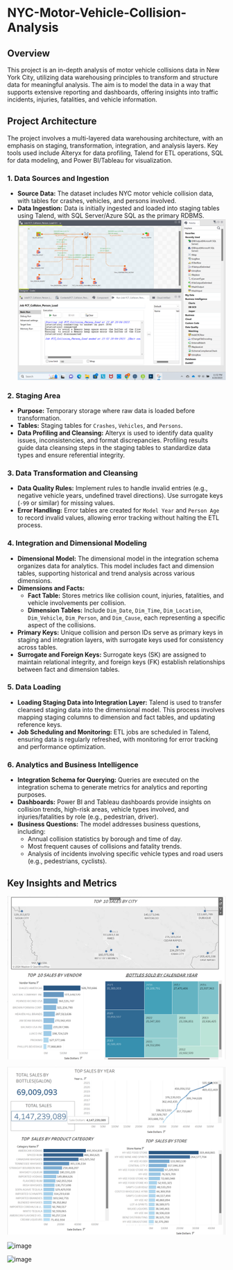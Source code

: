 # NYC-Motor-Vehicle-Collision-Analysis

## Overview

This project is an in-depth analysis of motor vehicle collisions data in New York City, utilizing data warehousing principles to transform and structure data for meaningful analysis. The aim is to model the data in a way that supports extensive reporting and dashboards, offering insights into traffic incidents, injuries, fatalities, and vehicle information.

## Project Architecture

The project involves a multi-layered data warehousing architecture, with an emphasis on staging, transformation, integration, and analysis layers. Key tools used include Alteryx for data profiling, Talend for ETL operations, SQL for data modeling, and Power BI/Tableau for visualization.

### 1. **Data Sources and Ingestion**

   - **Source Data:** The dataset includes NYC motor vehicle collision data, with tables for crashes, vehicles, and persons involved.
   - **Data Ingestion:** Data is initially ingested and loaded into staging tables using Talend, with SQL Server/Azure SQL as the primary RDBMS.
     ![image](https://github.com/RutujaMore1706/NYC-Motor-Vehicle-Collision-Analysis/blob/main/Data%20Modeling/Talend/Talend-Job.png)
   
### 2. **Staging Area**

   - **Purpose:** Temporary storage where raw data is loaded before transformation.
   - **Tables:** Staging tables for `Crashes`, `Vehicles`, and `Persons`.
   - **Data Profiling and Cleansing:** Alteryx is used to identify data quality issues, inconsistencies, and format discrepancies. Profiling results guide data cleansing steps in the staging tables to standardize data types and ensure referential integrity.

### 3. **Data Transformation and Cleansing**

   - **Data Quality Rules:** Implement rules to handle invalid entries (e.g., negative vehicle years, undefined travel directions). Use surrogate keys (`-99` or similar) for missing values.
   - **Error Handling:** Error tables are created for `Model Year` and `Person Age` to record invalid values, allowing error tracking without halting the ETL process.

### 4. **Integration and Dimensional Modeling**

   - **Dimensional Model:** The dimensional model in the integration schema organizes data for analytics. This model includes fact and dimension tables, supporting historical and trend analysis across various dimensions.
   - **Dimensions and Facts:**
     - **Fact Table:** Stores metrics like collision count, injuries, fatalities, and vehicle involvements per collision.
     - **Dimension Tables:** Include `Dim_Date`, `Dim_Time`, `Dim_Location`, `Dim_Vehicle`, `Dim_Person`, and `Dim_Cause`, each representing a specific aspect of the collisions.
   - **Primary Keys:** Unique collision and person IDs serve as primary keys in staging and integration layers, with surrogate keys used for consistency across tables.
   - **Surrogate and Foreign Keys:** Surrogate keys (SK) are assigned to maintain relational integrity, and foreign keys (FK) establish relationships between fact and dimension tables.

### 5. **Data Loading**

   - **Loading Staging Data into Integration Layer:** Talend is used to transfer cleansed staging data into the dimensional model. This process involves mapping staging columns to dimension and fact tables, and updating reference keys.
   - **Job Scheduling and Monitoring:** ETL jobs are scheduled in Talend, ensuring data is regularly refreshed, with monitoring for error tracking and performance optimization.

### 6. **Analytics and Business Intelligence**

   - **Integration Schema for Querying:** Queries are executed on the integration schema to generate metrics for analytics and reporting purposes.
   - **Dashboards:** Power BI and Tableau dashboards provide insights on collision trends, high-risk areas, vehicle types involved, and injuries/fatalities by role (e.g., pedestrian, driver). 
   - **Business Questions:** The model addresses business questions, including:
     - Annual collision statistics by borough and time of day.
     - Most frequent causes of collisions and fatality trends.
     - Analysis of incidents involving specific vehicle types and road users (e.g., pedestrians, cyclists).

## Key Insights and Metrics
![image](https://github.com/RutujaMore1706/NYC-Motor-Vehicle-Collision-Analysis/blob/main/Data%20Visualization/Screenshot%202024-10-31%20101002.png)

![image](https://github.com/RutujaMore1706/NYC-Motor-Vehicle-Collision-Analysis/blob/main/Data%20Visualization/Screenshot%202024-10-31%20101058.png)

![image](https://github.com/RutujaMore1706/NYC-Motor-Vehicle-Collision-Analysis/blob/main/Data%20Visualization/Screenshot%202024-11-07%20at%206.41.56%E2%80%AFPM.png)

![image](https://github.com/RutujaMore1706/NYC-Motor-Vehicle-Collision-Analysis/blob/main/Data%20Visualization/Screenshot%202024-11-07%20at%206.42.09%E2%80%AFPM.png)

  

